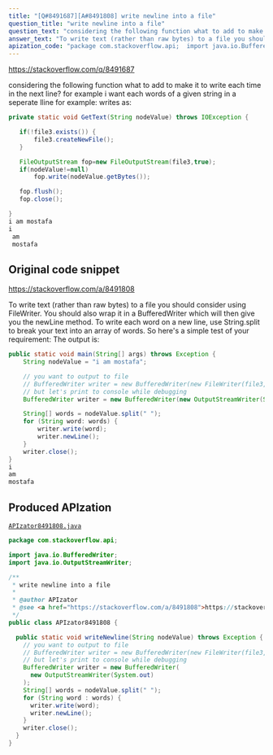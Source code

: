 ```yaml
---
title: "[Q#8491687][A#8491808] write newline into a file"
question_title: "write newline into a file"
question_text: "considering the following function what to add to make it to write each time in the next line? for example i want each words of a given string in a seperate lline for example: writes as:"
answer_text: "To write text (rather than raw bytes) to a file you should consider using FileWriter. You should also wrap it in a BufferedWriter which will then give you the newLine method. To write each word on a new line, use String.split to break your text into an array of words. So here's a simple test of your requirement: The output is:"
apization_code: "package com.stackoverflow.api;  import java.io.BufferedWriter; import java.io.OutputStreamWriter;  /**  * write newline into a file  *  * @author APIzator  * @see <a href=\"https://stackoverflow.com/a/8491808\">https://stackoverflow.com/a/8491808</a>  */ public class APIzator8491808 {    public static void writeNewline(String nodeValue) throws Exception {     // you want to output to file     // BufferedWriter writer = new BufferedWriter(new FileWriter(file3, true));     // but let's print to console while debugging     BufferedWriter writer = new BufferedWriter(       new OutputStreamWriter(System.out)     );     String[] words = nodeValue.split(\" \");     for (String word : words) {       writer.write(word);       writer.newLine();     }     writer.close();   } }"
---
```


https://stackoverflow.com/q/8491687

considering the following function
what to add to make it to write each time in the next line?
for example i want each words of a given string in a seperate lline for example:
writes as:


```java
private static void GetText(String nodeValue) throws IOException {

   if(!file3.exists()) {
       file3.createNewFile();
   }

   FileOutputStream fop=new FileOutputStream(file3,true);
   if(nodeValue!=null)
       fop.write(nodeValue.getBytes());

   fop.flush();
   fop.close();

}
i am mostafa
i
 am
 mostafa
```


## Original code snippet

https://stackoverflow.com/a/8491808

To write text (rather than raw bytes) to a file you should consider using FileWriter. You should also wrap it in a BufferedWriter which will then give you the newLine method.
To write each word on a new line, use String.split to break your text into an array of words.
So here&#x27;s a simple test of your requirement:
The output is:

```java
public static void main(String[] args) throws Exception {
    String nodeValue = "i am mostafa";

    // you want to output to file
    // BufferedWriter writer = new BufferedWriter(new FileWriter(file3, true));
    // but let's print to console while debugging
    BufferedWriter writer = new BufferedWriter(new OutputStreamWriter(System.out));

    String[] words = nodeValue.split(" ");
    for (String word: words) {
        writer.write(word);
        writer.newLine();
    }
    writer.close();
}
i
am
mostafa
```

## Produced APIzation

[`APIzator8491808.java`](https://github.com/pasqualesalza/apization-temp-data/raw/master/apizations/java/APIzator8491808.java)

```java
package com.stackoverflow.api;

import java.io.BufferedWriter;
import java.io.OutputStreamWriter;

/**
 * write newline into a file
 *
 * @author APIzator
 * @see <a href="https://stackoverflow.com/a/8491808">https://stackoverflow.com/a/8491808</a>
 */
public class APIzator8491808 {

  public static void writeNewline(String nodeValue) throws Exception {
    // you want to output to file
    // BufferedWriter writer = new BufferedWriter(new FileWriter(file3, true));
    // but let's print to console while debugging
    BufferedWriter writer = new BufferedWriter(
      new OutputStreamWriter(System.out)
    );
    String[] words = nodeValue.split(" ");
    for (String word : words) {
      writer.write(word);
      writer.newLine();
    }
    writer.close();
  }
}

```